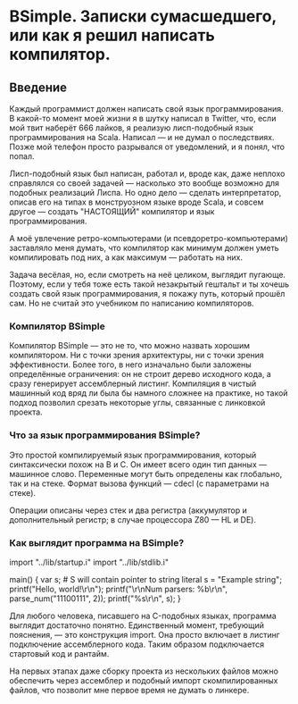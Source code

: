 # BSimple. Записки сумасшедшего, или как я решил написать компилятор.

## Введение

Каждый программист должен написать свой язык программирования. В какой-то момент моей жизни я в шутку написал в Twitter, что, если мой твит наберёт 666 лайков, я реализую лисп-подобный язык программирования на Scala. Написал — и не думал о последствиях. Позже мой телефон просто разрывался от уведомлений, и я понял, что попал.

Лисп-подобный язык был написан, работал и, вроде как, даже неплохо справлялся со своей задачей — насколько это вообще возможно для подобных реализаций Лиспа. Но одно дело — сделать интерпретатор, описав его на типах в монструозном языке вроде Scala, и совсем другое — создать "НАСТОЯЩИЙ" компилятор и язык программирования.

А моё увлечение ретро-компьютерами (и псевдоретро-компьютерами) заставляло меня думать, что компилятор как минимум должен уметь компилировать под них, а как максимум — работать на них.

Задача весёлая, но, если смотреть на неё целиком, выглядит пугающе. Поэтому, если у тебя тоже есть такой незакрытый гештальт и ты хочешь создать свой язык программирования, я покажу путь, который прошёл сам. Но не считай это учебником по написанию компиляторов.

### Компилятор BSimple

Компилятор BSimple — это не то, что можно назвать хорошим компилятором. Ни с точки зрения архитектуры, ни с точки зрения эффективности. Более того, в него изначально были заложены определённые ограничения: он не строит дерево исходного кода, а сразу генерирует ассемблерный листинг. Компиляция в чистый машинный код вряд ли была бы намного сложнее на практике, но такой подход позволил срезать некоторые углы, связанные с линковкой проекта.

### Что за язык программирования BSimple?

Это простой компилируемый язык программирования, который синтаксически похож на B и C. Он имеет всего один тип данных — машинное слово. Переменные могут быть определены как глобально, так и на стеке. Формат вызова функций — cdecl (с параметрами на стеке).

Операции описаны через стек и два регистра (аккумулятор и дополнительный регистр; в случае процессора Z80 — HL и DE).

### Как выглядит программа на BSimple?

import "../lib/startup.i"
import "../lib/stdlib.i"

main() {
  var s;  # S will contain pointer to string literal
   s = "Example string";
   printf("Hello, world!\r\n");
   printf("\r\nNum parsers: %b\r\n", parse_num("11100111", 2));
   printf("%s\r\n", s);
}


Для любого человека, писавшего на C-подобных языках, программа выглядит достаточно понятно. Единственный момент, требующий пояснения, — это конструкция import. Она просто включает в листинг подключение ассемблерного кода. Таким образом подключается стартовый код и рантайм.

На первых этапах даже сборку проекта из нескольких файлов можно обеспечить через ассемблер и подобный импорт скомпилированных файлов, что позволит мне первое время не думать о линкере.

